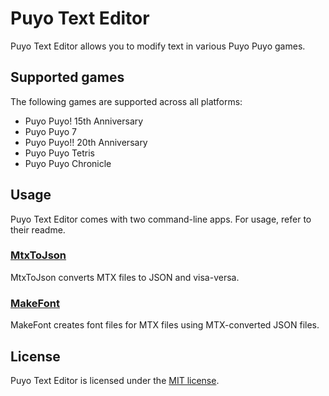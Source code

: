 # Puyo Text Editor
Puyo Text Editor allows you to modify text in various Puyo Puyo games.

## Supported games
The following games are supported across all platforms:
* Puyo Puyo! 15th Anniversary
* Puyo Puyo 7
* Puyo Puyo!! 20th Anniversary
* Puyo Puyo Tetris
* Puyo Puyo Chronicle

## Usage
Puyo Text Editor comes with two command-line apps. For usage, refer to their readme.

### [MtxToJson](docs/MtxToJson/README.md)
MtxToJson converts MTX files to JSON and visa-versa.

### [MakeFont](docs/MakeFont/README.md)
MakeFont creates font files for MTX files using MTX-converted JSON files.

## License
Puyo Text Editor is licensed under the [MIT license](LICENSE.md).